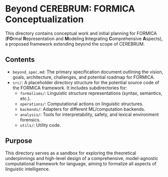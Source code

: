 # Beyond CEREBRUM: FORMICA Conceptualization

This directory contains conceptual work and initial planning for FORMICA (**FO**rmal **R**epresentation and **M**odeling **I**ntegrating **C**omprehensive **A**spects), a proposed framework extending beyond the scope of CEREBRUM.

## Contents

*   `beyond_spec.md`: The primary specification document outlining the vision, goals, architecture, challenges, and potential roadmap for FORMICA.
*   `src/`: A placeholder directory structure for the potential source code of the FORMICA framework. It includes subdirectories for:
    *   `formalisms/`: Linguistic structure representations (syntax, semantics, etc.).
    *   `operations/`: Computational actions on linguistic structures.
    *   `backends/`: Adapters for different ML/computation backends.
    *   `analysis/`: Tools for interpretability, safety, and lexical environment forensics.
    *   `utils/`: Utility code.

## Purpose

This directory serves as a sandbox for exploring the theoretical underpinnings and high-level design of a comprehensive, model-agnostic computational framework for language, aiming to formalize all aspects of linguistic intelligence. 